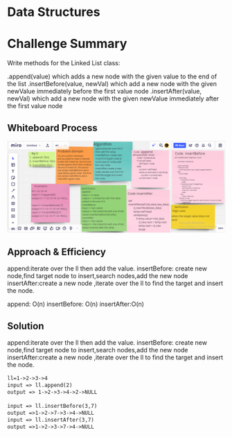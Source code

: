 # Data Structures

# Challenge Summary

Write methods for the Linked List class:

.append(value) which adds a new node with the given value to the end of the list
.insertBefore(value, newVal) which add a new node with the given newValue immediately before the first value node
.insertAfter(value, newVal) which add a new node with the given newValue immediately after the first value node

## Whiteboard Process
![ll](code%20challenge6.png)

## Approach & Efficiency

append:iterate over the ll then add the value.
insertBefore: create new node,find target node to insert,search nodes,add the new node
insertAfter:create a new node ,iterate over the ll to find the target and insert the node.

append: O(n)
insertBefore: O(n)
insertAfter:O(n)

## Solution

append:iterate over the ll then add the value.
insertBefore: create new node,find target node to insert,search nodes,add the new node
insertAfter:create a new node ,iterate over the ll to find the target and insert the node.

```
ll=1->2->3->4
input => ll.append(2)
output => 1->2->3->4->2->NULL

input => ll.insertBefore(3,7)
output =>1->2->7->3->4->NULL
input => ll.insertAfter(3,7)
output =>1->2->3->7->4->NULL
```